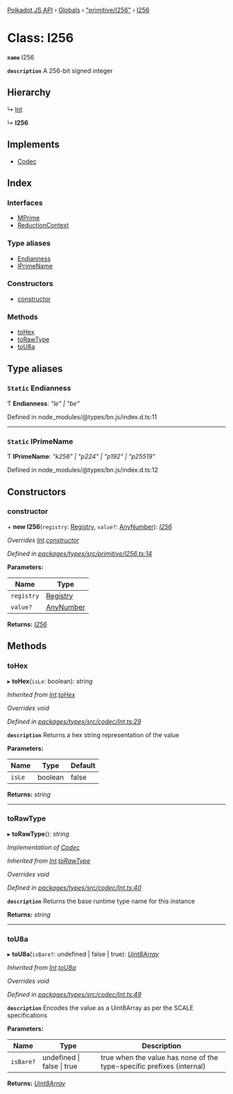 [Polkadot JS API](../README.md) › [Globals](../globals.md) › ["primitive/I256"](../modules/_primitive_i256_.md) › [I256](_primitive_i256_.i256.md)

# Class: I256

**`name`** I256

**`description`** 
A 256-bit signed integer

## Hierarchy

  ↳ [Int](_codec_int_.int.md)

  ↳ **I256**

## Implements

* [Codec](../interfaces/_types_codec_.codec.md)

## Index

### Interfaces

* [MPrime](../interfaces/_primitive_i256_.i256.mprime.md)
* [ReductionContext](../interfaces/_primitive_i256_.i256.reductioncontext.md)

### Type aliases

* [Endianness](_primitive_i256_.i256.md#static-endianness)
* [IPrimeName](_primitive_i256_.i256.md#static-iprimename)

### Constructors

* [constructor](_primitive_i256_.i256.md#constructor)

### Methods

* [toHex](_primitive_i256_.i256.md#tohex)
* [toRawType](_primitive_i256_.i256.md#torawtype)
* [toU8a](_primitive_i256_.i256.md#tou8a)

## Type aliases

### `Static` Endianness

Ƭ **Endianness**: *"le" | "be"*

Defined in node_modules/@types/bn.js/index.d.ts:11

___

### `Static` IPrimeName

Ƭ **IPrimeName**: *"k256" | "p224" | "p192" | "p25519"*

Defined in node_modules/@types/bn.js/index.d.ts:12

## Constructors

###  constructor

\+ **new I256**(`registry`: [Registry](../interfaces/_types_registry_.registry.md), `value?`: [AnyNumber](../modules/_types_helpers_.md#anynumber)): *[I256](_primitive_i256_.i256.md)*

*Overrides [Int](_codec_int_.int.md).[constructor](_codec_int_.int.md#constructor)*

*Defined in [packages/types/src/primitive/I256.ts:14](https://github.com/polkadot-js/api/blob/4a1e504ca2/packages/types/src/primitive/I256.ts#L14)*

**Parameters:**

Name | Type |
------ | ------ |
`registry` | [Registry](../interfaces/_types_registry_.registry.md) |
`value?` | [AnyNumber](../modules/_types_helpers_.md#anynumber) |

**Returns:** *[I256](_primitive_i256_.i256.md)*

## Methods

###  toHex

▸ **toHex**(`isLe`: boolean): *string*

*Inherited from [Int](_codec_int_.int.md).[toHex](_codec_int_.int.md#tohex)*

*Overrides void*

*Defined in [packages/types/src/codec/Int.ts:29](https://github.com/polkadot-js/api/blob/4a1e504ca2/packages/types/src/codec/Int.ts#L29)*

**`description`** Returns a hex string representation of the value

**Parameters:**

Name | Type | Default |
------ | ------ | ------ |
`isLe` | boolean | false |

**Returns:** *string*

___

###  toRawType

▸ **toRawType**(): *string*

*Implementation of [Codec](../interfaces/_types_codec_.codec.md)*

*Inherited from [Int](_codec_int_.int.md).[toRawType](_codec_int_.int.md#torawtype)*

*Overrides void*

*Defined in [packages/types/src/codec/Int.ts:40](https://github.com/polkadot-js/api/blob/4a1e504ca2/packages/types/src/codec/Int.ts#L40)*

**`description`** Returns the base runtime type name for this instance

**Returns:** *string*

___

###  toU8a

▸ **toU8a**(`isBare?`: undefined | false | true): *[Uint8Array](_codec_raw_.raw.md#static-uint8array)*

*Inherited from [Int](_codec_int_.int.md).[toU8a](_codec_int_.int.md#tou8a)*

*Overrides void*

*Defined in [packages/types/src/codec/Int.ts:49](https://github.com/polkadot-js/api/blob/4a1e504ca2/packages/types/src/codec/Int.ts#L49)*

**`description`** Encodes the value as a Uint8Array as per the SCALE specifications

**Parameters:**

Name | Type | Description |
------ | ------ | ------ |
`isBare?` | undefined &#124; false &#124; true | true when the value has none of the type-specific prefixes (internal)  |

**Returns:** *[Uint8Array](_codec_raw_.raw.md#static-uint8array)*
